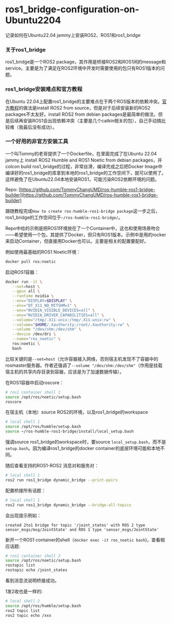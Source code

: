 # ros1_bridge-configuration-on-Ubuntu2204
记录如何在Ubuntu22.04 jammy上安装ROS2、ROS1和ros1_bridge

### 关于ros1_bridge
ros1_bridge是一个ROS2 package，其作用是桥接ROS2和ROS1间的message和service。主要是为了满足在ROS2环境中开发时需要使用的包只有ROS1版本的问题。

### ros1_bridge安装难点和官方教程

在Ubuntu 22.04上配置ros1_bridge的主要难点在于两个ROS版本的依赖冲突。[官方教程](https://github.com/ros2/ros1_bridge#example-1-run-the-bridge-and-the-example-talker-and-listener)的做法是install ROS2 from source，但是对于后续安装新的ROS2 packages不太友好。install ROS2 from debian packages是最简单的做法，但是后续再安装ROS1会出现依赖冲突（主要是几个catkin相关的包），自己手动搞比较难（我最后没有成功）。

### 一个好用的非官方安装工具

一个叫Tommy的老哥提供了一个Dockerfile，在里面完成了在Ubuntu 22.04 jammy上 install ROS2 Humble and ROS1 Noetic from debian packages，并colcon build ros1_bridge的过程，非常丝滑，编译完成之后把Docker Image中编译好的ros1_bridge的库拿到本地的ros1_bridge的工作空间下，就可以使用了。这样避免了在Ubuntu22.04本地安装ROS1，可能污染ROS2依赖环境的问题。

Repo: [https://github.com/TommyChangUMD/ros-humble-ros1-bridge-builder](https://github.com/TommyChangUMD/ros-humble-ros1-bridge-builder)

跟随教程完成`How to create ros-humble-ros1-bridge package`这一步之后，ros1_bridge的工作空间位于`~/ros-humble-ros1-bridge/`。

Repo中给的示例是把ROS1环境放在了一个Container中，这也和使用场景吻合——希望使用一个包，其提供了Docker，但只有ROS1版本。示例中是用的rocker来启动Container，但直接用Docker也可以。主要是相关的配置要配好。

例如使用最基础的ROS1 Noetic环境：
```bash
docker pull ros:noetic
```

启动ROS1容器：
```bash
docker run -it \
   --net=host \
   --gpus all \
   --runtime nvidia \
   --env="DISPLAY=$DISPLAY" \
   --env="QT_X11_NO_MITSHM=1" \
   --env="NVIDIA_VISIBLE_DEVICES=all" \
   --env="NVIDIA_DRIVER_CAPABILITIES=all" \
   --volume="/tmp/.X11-unix:/tmp/.X11-unix:rw" \
   --volume="$HOME/.Xauthority:/root/.Xauthority:rw" \
   --volume "/dev/shm:/dev/shm" \
   --device /dev/dri \
   --name="ros_noetic" \
   ros:noetic \
   bash
```
比较关键的是`--net=host`（允许容器接入网络，否则宿主机发现不了容器中的rosmaster服务器。作者还强调了`--volume "/dev/shm:/dev/shm"`（作用是挂载宿主机的共享内存目录到容器，应该是为了加速数据传输）。

在ROS1容器中启动roscore：
```bash
# ros1 container shell 1
source /opt/ros/noetic/setup.bash
roscore
```

在宿主机（本地）source ROS2的环境，以及ros1_bridge的workspace
```bash
# local shell 1
source /opt/ros/humble/setup.bash
source ~/ros-humble-ros1-bridge/install/local_setup.bash
```
强调source ros1_bridge的workspace时，要source `local_setup.bash`，而不是`setup.bash`。因为编译ros1_bridge的docker container的底层环境可能和本地不同。

随后查看支持的ROS1-ROS2 消息对和服务对：
```bash
# local shell 1
ros2 run ros1_bridge dynamic_bridge --print-pairs
```

配置桥接所有话题：
```bash
# local shell 1
ros2 run ros1_bridge dynamic_bridge --bridge-all-topics
```

会出现提示例如：
```
created 2to1 bridge for topic '/joint_states' with ROS 2 type sensor_msgs/msg/JointState' and ROS 1 type 'sensor_msgs/JointState'
```

新开一个ROS1 container的shell（`docker exec -it ros_noetic bash`)，查看相应话题:
```bash
# ros1 container shell 2
source /opt/ros/noetic/setup.bash
rostopic list
rostopic echo /joint_states
```
看到消息流说明桥接成功。

1发2收也是一样的:
```bash
# local shell 2
source /opt/ros/humble/setup.bash
ros2 topic list
ros2 topic echo /xxx
```